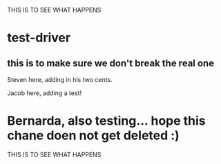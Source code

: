 THIS IS TO SEE WHAT HAPPENS

# test-driver

## this is to make sure we don't break the real one

Steven here, adding in his two cents.

Jacob here, adding a test!


Bernarda, also testing... hope this chane doen not get deleted :)
=======
THIS IS TO SEE WHAT HAPPENS

